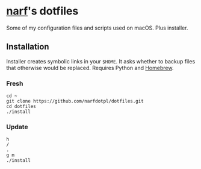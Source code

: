 [narf][]'s dotfiles
===================

Some of my configuration files and scripts used on macOS.
Plus installer.

  [narf]: http://narf.pl


Installation
------------

Installer creates symbolic links in your `$HOME`.  It asks whether
to backup files that otherwise would be replaced.  Requires Python
and [Homebrew][].

  [Homebrew]: https://brew.sh


### Fresh

    cd ~
    git clone https://github.com/narfdotpl/dotfiles.git
    cd dotfiles
    ./install


### Update

    h
    /
    .
    g m
    ./install
